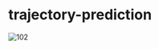 # trajectory-prediction

![102](https://user-images.githubusercontent.com/14823455/88410612-465b2180-cddf-11ea-8554-3011f25fb599.jpg)
